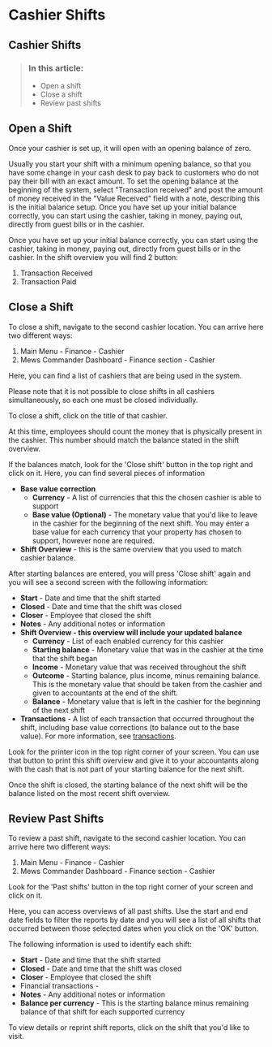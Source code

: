 # Cashier Shifts

## Cashier Shifts

> ### In this article:
>
> * Open a shift
> * Close a shift
> * Review past shifts

## Open a Shift

Once your cashier is set up, it will open with an opening balance of zero.

Usually you start your shift with a minimum opening balance, so that you have some change in your cash desk to pay back to customers who do not pay their bill with an exact amount. To set the opening balance at the beginning of the system, select "Transaction received" and post the amount of money received in the "Value Received" field with a note, describing this is the initial balance setup. Once you have set up your initial balance correctly, you can start using the cashier, taking in money, paying out, directly from guest bills or in the cashier.

Once you have set up your initial balance correctly, you can start using the cashier, taking in money, paying out, directly from guest bills or in the cashier. In the shift overview you will find 2 button:

1. Transaction Received
2. Transaction Paid

## **Close a Shift**

To close a shift, navigate to the second cashier location. You can arrive here two different ways:

1. Main Menu - Finance - Cashier
2. Mews Commander Dashboard - Finance section - Cashier

Here, you can find a list of cashiers that are being used in the system.

Please note that it is not possible to close shifts in all cashiers simultaneously, so each one must be closed individually.

To close a shift, click on the title of that cashier.

At this time, employees should count the money that is physically present in the cashier. This number should match the balance stated in the shift overview.

If the balances match, look for the 'Close shift' button in the top right and click on it. Here, you can find several pieces of information

* **Base value correction** 
  * **Currency** - A list of currencies that this the chosen cashier is able to support
  * **Base value \(Optional\)** - The monetary value that you'd like to leave in the cashier for the beginning of the next shift. You may enter a base value for each currency that your property has chosen to support, however none are required.
* **Shift Overview** - this is the same overview that you used to match cashier balance. 

After starting balances are entered, you will press 'Close shift' again and you will see a second screen with the following information:

* **Start** - Date and time that the shift started
* **Closed** - Date and time that the shift was closed
* **Closer** - Employee that closed the shift
* **Notes** - Any additional notes or information
* **Shift Overview - this overview will include your updated balance**
  * **Currency** - List of each enabled currency for this cashier
  * **Starting balance** - Monetary value that was in the cashier at the time that the shift began
  * **Income** - Monetary value that was received throughout the shift
  * **Outcome** - Starting balance, plus income, minus remaining balance. This is the monetary value that should be taken from the cashier and given to accountants at the end of the shift. 
  * **Balance** - Monetary value that is left in the cashier for the beginning of the next shift
* **Transactions** - A list of each transaction that occurred throughout the shift, including base value corrections \(to balance out to the base value\). For more information, see [transactions](transactions/). 

Look for the printer icon in the top right corner of your screen. You can use that button to print this shift overview and give it to your accountants along with the cash that is not part of your starting balance for the next shift.

Once the shift is closed, the starting balance of the next shift will be the balance listed on the most recent shift overview.

## Review Past Shifts

To review a past shift, navigate to the second cashier location. You can arrive here two different ways:

1. Main Menu - Finance - Cashier
2. Mews Commander Dashboard - Finance section - Cashier

Look for the 'Past shifts' button in the top right corner of your screen and click on it.

Here, you can access overviews of all past shifts. Use the start and end date fields to filter the reports by date and you will see a list of all shifts that occurred between those selected dates when you click on the 'OK' button.

The following information is used to identify each shift:

* **Start** - Date and time that the shift started
* **Closed** - Date and time that the shift was closed
* **Closer** - Employee that closed the shift
* Financial transactions - 
* **Notes** - Any additional notes or information
* **Balance per currency** - This is the starting balance minus remaining balance of that shift for each supported currency

To view details or reprint shift reports, click on the shift that you'd like to visit.

